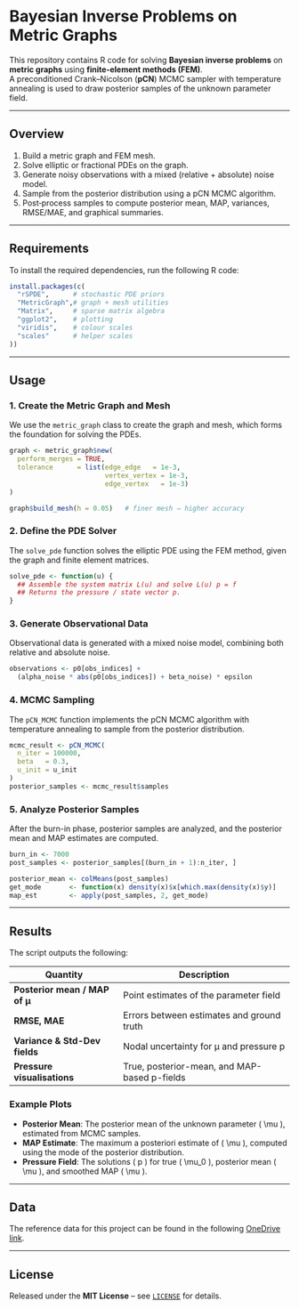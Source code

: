 
# Bayesian Inverse Problems on Metric Graphs

This repository contains R code for solving **Bayesian inverse problems** on **metric graphs** using **finite‑element methods (FEM)**.  
A preconditioned Crank–Nicolson (**pCN**) MCMC sampler with temperature annealing is used to draw posterior samples of the unknown parameter field.

---

## Overview

1. Build a metric graph and FEM mesh.  
2. Solve elliptic or fractional PDEs on the graph.  
3. Generate noisy observations with a mixed (relative + absolute) noise model.  
4. Sample from the posterior distribution using a pCN MCMC algorithm.  
5. Post‑process samples to compute posterior mean, MAP, variances, RMSE/MAE, and graphical summaries.

---

## Requirements

To install the required dependencies, run the following R code:

```r
install.packages(c(
  "rSPDE",      # stochastic PDE priors
  "MetricGraph",# graph + mesh utilities
  "Matrix",     # sparse matrix algebra
  "ggplot2",    # plotting
  "viridis",    # colour scales
  "scales"      # helper scales
))
```

---

## Usage

### 1. Create the Metric Graph and Mesh

We use the `metric_graph` class to create the graph and mesh, which forms the foundation for solving the PDEs.

```r
graph <- metric_graph$new(
  perform_merges = TRUE,
  tolerance      = list(edge_edge   = 1e-3,
                        vertex_vertex = 1e-3,
                        edge_vertex   = 1e-3)
)

graph$build_mesh(h = 0.05)   # finer mesh ⇒ higher accuracy
```

### 2. Define the PDE Solver

The `solve_pde` function solves the elliptic PDE using the FEM method, given the graph and finite element matrices.

```r
solve_pde <- function(u) {
  ## Assemble the system matrix L(u) and solve L(u) p = f
  ## Returns the pressure / state vector p.
}
```

### 3. Generate Observational Data

Observational data is generated with a mixed noise model, combining both relative and absolute noise.

```r
observations <- p0[obs_indices] +
  (alpha_noise * abs(p0[obs_indices]) + beta_noise) * epsilon
```

### 4. MCMC Sampling

The `pCN_MCMC` function implements the pCN MCMC algorithm with temperature annealing to sample from the posterior distribution.

```r
mcmc_result <- pCN_MCMC(
  n_iter = 100000,
  beta   = 0.3,
  u_init = u_init
)
posterior_samples <- mcmc_result$samples
```

### 5. Analyze Posterior Samples

After the burn-in phase, posterior samples are analyzed, and the posterior mean and MAP estimates are computed.

```r
burn_in <- 7000
post_samples <- posterior_samples[(burn_in + 1):n_iter, ]

posterior_mean <- colMeans(post_samples)
get_mode       <- function(x) density(x)$x[which.max(density(x)$y)]
map_est        <- apply(post_samples, 2, get_mode)
```

---

## Results

The script outputs the following:

| **Quantity**                | **Description**                                            |
|-----------------------------|------------------------------------------------------------|
| **Posterior mean / MAP of μ** | Point estimates of the parameter field                    |
| **RMSE, MAE**               | Errors between estimates and ground truth                  |
| **Variance & Std-Dev fields** | Nodal uncertainty for μ and pressure p                    |
| **Pressure visualisations**  | True, posterior-mean, and MAP-based p-fields               |

### Example Plots

- **Posterior Mean**: The posterior mean of the unknown parameter \( \mu \), estimated from MCMC samples.
- **MAP Estimate**: The maximum a posteriori estimate of \( \mu \), computed using the mode of the posterior distribution.
- **Pressure Field**: The solutions \( p \) for true \( \mu_0 \), posterior mean \( \mu \), and smoothed MAP \( \mu \).

---

## Data

The reference data for this project can be found in the following [OneDrive link](https://uchicagoedu-my.sharepoint.com/:u:/g/personal/wenwenli_uchicago_edu/EcJ_tJHCalNGnN-ZdKqYFAwBbd_o9RTG_ear0MGDPypknw?e=Yl2ubI). 

---

## License

Released under the **MIT License** – see [`LICENSE`](LICENSE) for details.
